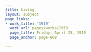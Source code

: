 ```yaml
---
title: hiving
layout: subject
page_links:
- work_title: '1919'
  work_url: pages/works/1919
  page_title: Friday, April 25, 1919
  page_anchor: page-868

---
```


